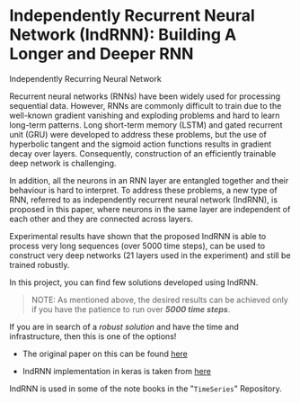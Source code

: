 # Independently Recurrent Neural Network (IndRNN): Building A Longer and Deeper RNN

Independently Recurring Neural Network

Recurrent neural networks (RNNs) have been widely used for processing sequential data. However, RNNs are commonly difficult to train due to the well-known gradient vanishing and exploding problems and hard to learn long-term patterns. Long short-term memory (LSTM) and gated recurrent unit (GRU) were developed to address these problems, but the use of hyperbolic tangent and the sigmoid action functions results in gradient decay over layers. Consequently, construction of an efficiently trainable deep network is challenging.

In addition, all the neurons in an RNN layer are entangled together and their behaviour is hard to interpret. To address these problems, a new type of RNN, referred to as independently recurrent neural network (IndRNN), is proposed in this paper, where neurons in the same layer are independent of each other and they are connected across layers. 

Experimental results have shown that the proposed IndRNN is able to process very long sequences (over 5000 time steps), can be used to construct very deep networks (21 layers used in the experiment) and still be trained robustly.

In this project, you can find few solutions developed using IndRNN.

> NOTE: As mentioned above, the desired results can be achieved only if you have the patience to run over ***5000 time steps***. 

If you are in search of a *robust solution* and have the time and infrastructure, then this is one of the options!

- The original paper on this can be found [here](https://arxiv.org/abs/1803.04831)

- IndRNN implementation in keras is taken from [here](https://github.com/titu1994/Keras-IndRNN)

IndRNN is used in some of the note books in the "`TimeSeries`" Repository.